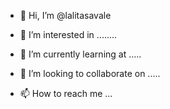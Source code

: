 - 👋 Hi, I’m @lalitasavale
- 👀 I’m interested in ........ 
- 🌱 I’m currently learning at ..... 
- 💞️ I’m looking to collaborate on ..... 

- 📫 How to reach me ...

<!---
lalitasavale/lalitasavale is a ✨ special ✨ repository because its `README.md` (this file) appears on your GitHub profile.
You can click the Preview link to take a look at your changes.
--->
